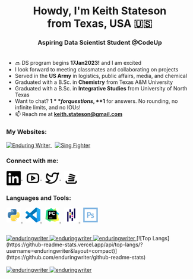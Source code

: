 <!---
Hi everyone.
This README.md file is my GitHub profile
-->


<!--- Title and metadata -->
<html>
<head>
    <meta charset="UTF-8">
    <meta name="description" content="GitHub, Profile, README.MD">
    <meta name="keywords" content="GitHub, Profile, Bio, Snapshot, Summary, Readme">
    <meta name="author" content="Keith Stateson, Enduring Writer, Sing Fighter">
    <meta name="viewport" content="width=device-width, initial-scale=1.0">
    <h1 align="center">
        Howdy, I'm Keith Stateson <br> from Texas, USA 🇺🇸
    </h1>
</head>


<!--- Subtitle -->
<head>
    <h3 align="center">
        Aspiring Data Scientist Student @CodeUp
    <br><br>
    </h3>
    
</head>


<!--- Snapshot of Events -->
- 🔜 DS program begins **17Jan2023!** and I am excited
- I look forward to meeting classmates and collaborating on projects
- Served in the **US Army** in logistics, public affairs, media, and chemical
- Graduated with a B.Sc. in **Chemistry** from Texas A&M University
- Graduated with a B.Sc. in **Integrative Studies** from University of North Texas
- Want to chat? **$1** for questions, **$1** for answers. No rounding, no infinite limits, and no IOUs!
- 📫 Reach me at **keith.stateson@gmail.com**


<!--- My Websites -->
<head>
    <h3 align="left">
        My Websites:
    </h3>
</head>

<body>
    <p align="left">
        <a href="https://www.enduringwriter.com" target="blank">
        <img align="center" src="https://static.wixstatic.com/media/076b99_b08fce0a88f04c25b48afa89f780cecd~mv2.png" alt="Enduring Writer" style="object-fit:contain; width:50px; height:50px;"/>
        </a>
        &nbsp;
        <a href="https://www.singfighter.com" target="blank">
        <img align="center" src="https://static.wixstatic.com/media/076b99_b626ee29d9504784a7ae48ec364a4aac~mv2.png" alt="Sing Fighter" style="object-fit:scale-contain; width:40px; height:40px;"/>
        </a>
    </p>
</body>


<!--- Social Networks - Connect with me -->
<head>
    <h3 align="left">Connect with me:</h3>
</head>

<body>
    <p align="left">
        <a href="https://www.linkedin.com/in/keithstateson" target="blank">
        <img align="center" src="https://raw.githubusercontent.com/devicons/devicon/master/icons/linkedin/linkedin-plain.svg" alt="Keith Stateson" height="40" width="40"/>
        </a>
        &nbsp;
        <a href="https://youtu.be/rBRtNWWkKtQ" target="blank">
        <img align="center" src="https://github.com/enduringwriter/enduringwriter/blob/3f9d5db1fb06f3034969743d7d044fffd958cbfd/icons_for_my_github_profile/youtube.png" alt="Keith Stateson" height="40" width="40"/>
        </a>
        &nbsp;
        <a href="https://twitter.com/enduringwriter" target="blank">
        <img align="center" src="https://github.com/enduringwriter/enduringwriter/blob/3f9d5db1fb06f3034969743d7d044fffd958cbfd/icons_for_my_github_profile/twitter.png" alt="Keith Stateson" height="40" width="40"/>
        </a>
        &nbsp;
        <a href="https://stackoverflow.com/users/20429461/enduringwriter" target="blank">
        <img align="center" src="https://github.com/enduringwriter/enduringwriter/blob/3f9d5db1fb06f3034969743d7d044fffd958cbfd/icons_for_my_github_profile/stackoverflow.png" alt="Keith Stateson" height="40" width="40"/>
        </a>
    </p>
</body>


<!--- Technical Skills - Languages and Tools -->
<head>
    <h3 align="left">Languages and Tools:</h3>
</head>

<body>
    <p align="left">
        <a href="https://github.com/enduringwriter" target="_blank">
        <img src="https://raw.githubusercontent.com/devicons/devicon/master/icons/python/python-original.svg" alt="python" width="40" height="40"/>
        </a>
        &nbsp;
        <a href="https://github.com/enduringwriter" target="_blank">
        <img src="https://raw.githubusercontent.com/devicons/devicon/master/icons/vscode/vscode-original.svg" alt="flask" width="40" height="40"/>
        </a>
        &nbsp;
        <a href="https://github.com/enduringwriter" target="_blank">
        <img src="https://github.com/enduringwriter/enduringwriter/blob/6594379f38e3d47cb673324bd1d851cc91f6799a/icons_for_my_github_profile/pycharm.svg" alt="flask" width="40" height="40"/>
        </a>
        &nbsp;
        <a href="https://github.com/enduringwriter" target="_blank">
        <img src="https://raw.githubusercontent.com/devicons/devicon/master/icons/pandas/pandas-original.svg" alt="pandas" width="40" height="40"/>
        </a>
        &nbsp;
        <a href="https://github.com/enduringwriter" target="_blank">
        <img src="https://raw.githubusercontent.com/devicons/devicon/master/icons/photoshop/photoshop-line.svg" alt="photoshop" width="40" height="40"/>
        </a>
    </p>
    <br>
</body>


<!--- GitHub Stats Streak Languages -->
<body>
    <div>
        <a href="https://github.com/enduringwriter" target="_blank">    
        <img src="https://github-readme-stats.vercel.app/api?username=enduringwriter" alt="enduringwriter"/>
        </a>
        <a href="https://github.com/enduringwriter" target ="_blank">
        <img src="https://github-readme-streak-stats.herokuapp.com/?user=enduringwriter" alt="enduringwriter"/>
        </a>
        <a href="https://github.com/enduringwriter" target ="_blank">
        <img src="https://github-readme-stats.vercel.app/api/top-langs/?username=enduringwriter" alt="enduringwriter" data-canonical-src="https://github-readme-stats.vercel.app/api/top-langs/?username=enduringwriter&layout=compact;" style="max-width: 100%;">
        </a>
        [![Top Langs](https://github-readme-stats.vercel.app/api/top-langs/?username=enduringwriter&layout=compact)](https://github.com/enduringwriter/github-readme-stats)
    </div>
    <br>
</body>


<!--- GitHub Repositories -->
<body>
    <div>
        <a href="https://github.com/enduringwriter" target ="_blank">
        <img src="https://github-readme-stats.vercel.app/api/pin/?username=enduringwriter&repo=fun_projects" alt="enduringwriter"/>
        </a>
        <a href="https://github.com/enduringwriter" target ="_blank">
        <img src="https://github-readme-stats.vercel.app/api/pin/?username=enduringwriter&repo=enduringwriter" alt="enduringwriter"/>
        </a>
    </div>
</body>
</html>

